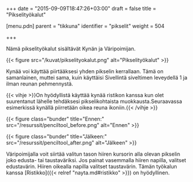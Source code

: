 +++
date = "2015-09-09T18:47:26+03:00"
draft = false
title = "Pikselityökalut"

[menu.pdn]
    parent = "tikkuna"
    identifier = "pikselit"
    weight = 504

+++

Nämä pikselityökalut sisältävät Kynän ja Väripoimijan.

{{< figure src="/kuvat/pikselityokalut.png" alt="Pikselityökalut" >}}

Kynää voi käyttää piirtääksesi yhden pikselin kerrallaan. Tämä on samanlainen, muttei sama, kuin käyttäisi Sivellintä siveltimen
leveydellä 1 ja ilman reunan pehmennystä.

{{< vihje >}}On hyödyllistä käyttää kynää ristikon kanssa kun olet suurentanut lähelle tehdäksesi pikselikohtaista muokkausta.Seuraavassa esimerkissä kynällä piirretään oikea reuna ikoniin.{{< /vihje >}}

{{< figure class="bunder" title="Ennen:" src="/resurssit/penciltool_before.png" alt="Ennen" >}}

{{< figure class="bunder" title="Jälkeen:" src="/resurssit/penciltool_after.png" alt="Jälkeen" >}}

Väripoimijalla voit siirtää valitun tason hiiren kursorin alla olevan pikselin joko edusta- tai taustaväriksi. Jos painat vasemmalla
hiiren napilla, valitset edustavärin. Hiiren oikealla napilla valitset taustavärin. Tämän työkalun kanssa
[Ristikko]({{< relref "nayta.md#ristikko" >}}) on hyödyllinen.
